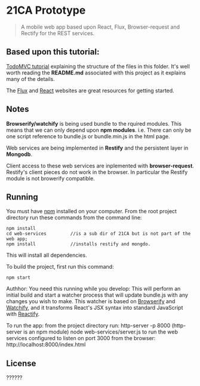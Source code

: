 # 21CA Prototype

> A mobile web app based upon React, Flux, Browser-request and Rectify for the REST services.


## Based upon this tutorial:
[TodoMVC tutorial](http://facebook.github.io/flux/docs/todo-list.html) explaining the structure of the files in this folder. It's well worth reading the __README.md__ associated with this project as it explains many of the details.


The [Flux](http://facebook.github.io/flux) and [React](http://facebook.github.io/react) websites are great resources for getting started.


## Notes

__Browserify/watchify__ is being used bundle to the rquired modules. This means that we can only depend upon __npm modules__. i.e. There can only be one script reference to bundle.js or bundle.min.js in the html page.

Web services are being implemented in __Restify__ and the persistent layer in __Mongodb__.

Client access to these web services are inplemented with __browser-request__. Restify's client pieces do not work in the browser. In particular the Restify module is not browerify compatible.


## Running

You must have [npm](https://www.npmjs.org/) installed on your computer.
From the root project directory run these commands from the command line:
```
npm install
cd web-services         //is a sub dir of 21CA but is not part of the web app;
npm install             //installs restify and mongdo.
```
This will install all dependencies.

To build the project, first run this command:
```
npm start
```
Authhor: You need this running while you develop:
This will perform an initial build and start a watcher process that will update bundle.js with any changes you wish to make.  This watcher is based on [Browserify](http://browserify.org/) and [Watchify](https://github.com/substack/watchify), and it transforms React's JSX syntax into standard JavaScript with [Reactify](https://github.com/andreypopp/reactify).

To run the app: 
    from the project directory run: 
        http-server -p 8000             (http-server is an npm module)
        node web-services/server.js     to run the web services configured to listen on port 3000
    from the browser:
        http://localhost:8000/index.html

## License
??????
